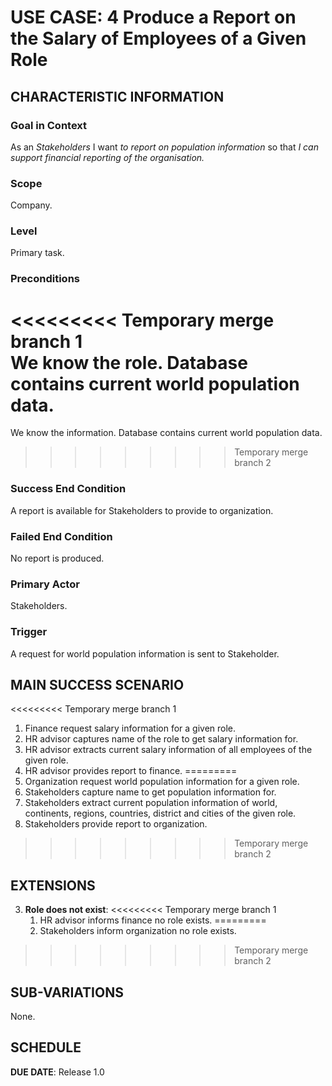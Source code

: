 # USE CASE: 4 Produce a Report on the Salary of Employees of a Given Role

## CHARACTERISTIC INFORMATION

### Goal in Context

As an *Stakeholders* I want *to report on population information* so that *I can support financial reporting of the organisation.*

### Scope

Company.

### Level

Primary task.

### Preconditions

<<<<<<<<< Temporary merge branch 1  
We know the role.  Database contains current world population data.
=========
We know the information. Database contains current world population data.
>>>>>>>>> Temporary merge branch 2

### Success End Condition

A report is available for Stakeholders to provide to organization.

### Failed End Condition

No report is produced.

### Primary Actor

Stakeholders.

### Trigger

A request for world population information is sent to Stakeholder.

## MAIN SUCCESS SCENARIO

<<<<<<<<< Temporary merge branch 1
1. Finance request salary information for a given role.
2. HR advisor captures name of the role to get salary information for.
3. HR advisor extracts current salary information of all employees of the given role.
4. HR advisor provides report to finance.
=========
1. Organization request world population information for a given role.
2. Stakeholders capture name to get population information for.
3. Stakeholders extract current population information of world, continents, regions, countries, district and cities of the given role.
4. Stakeholders provide report to organization.
>>>>>>>>> Temporary merge branch 2

## EXTENSIONS

3. **Role does not exist**:
<<<<<<<<< Temporary merge branch 1
    1. HR advisor informs finance no role exists.
=========
    1. Stakeholders inform organization no role exists.
>>>>>>>>> Temporary merge branch 2

## SUB-VARIATIONS

None.

## SCHEDULE

**DUE DATE**: Release 1.0
